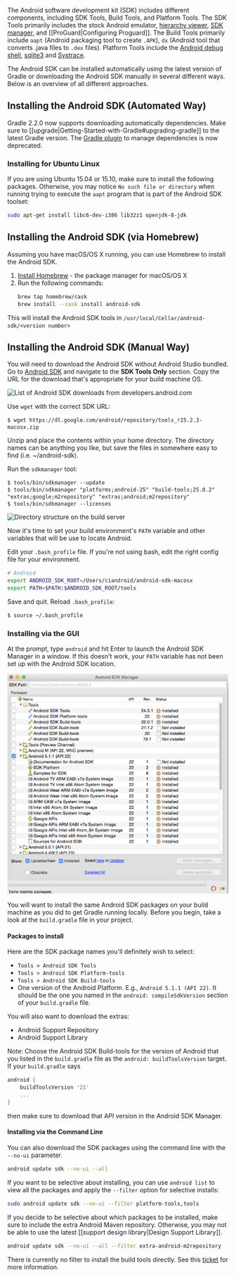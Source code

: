 The Android software development kit (SDK) includes different components, including SDK Tools, Build Tools, and Platform Tools.  The SDK Tools primarily includes the stock Android emulator, [hierarchy viewer](https://developer.android.com/studio/profile/hierarchy-viewer.html), [SDK manager](https://developer.android.com/studio/intro/update.html), and [[ProGuard|Configuring Proguard]].  The Build Tools primarily include `aapt` (Android packaging tool to create `.APK`), `dx` (Android tool that converts .java files to `.dex` files).  Platform Tools include the [Android debug shell](https://developer.android.com/studio/command-line/adb.html), [sqlite3](https://developer.android.com/studio/command-line/sqlite3.html) and [Systrace](https://developer.android.com/studio/profile/systrace-commandline.html).

The Android SDK can be installed automatically using the latest version of Gradle or downloading the Android SDK manually in several different ways. Below is an overview of all different approaches.

## Installing the Android SDK (Automated Way)

Gradle 2.2.0 now supports downloading automatically dependencies.  Make sure to [[upgrade|Getting-Started-with-Gradle#upgrading-gradle]] to the latest Gradle version.  The [Gradle plugin](https://github.com/JakeWharton/sdk-manager-plugin) to manage dependencies is now deprecated.

### Installing for Ubuntu Linux 

If you are using Ubuntu 15.04 or 15.10, make sure to install the following packages.  Otherwise, you may notice `No such file or directory` when running trying to execute the `aapt` program that is part of the Android SDK toolset:

```bash
sudo apt-get install libc6-dev-i386 lib32z1 openjdk-8-jdk
```

## Installing the Android SDK (via Homebrew)

Assuming you have macOS/OS X running, you can use Homebrew to install the Android SDK.

1. [Install Homebrew](http://brew.sh/) - the package manager for macOS/OS X
2. Run the following commands: 
   ```bash
   brew tap homebrew/cask
   brew install --cask install android-sdk
   ```

This will install the Android SDK tools in `/usr/local/Cellar/android-sdk/<version number>`

## Installing the Android SDK (Manual Way)

You will need to download the Android SDK without Android Studio bundled. Go to [Android SDK](http://developer.android.com/sdk/index.html) and navigate to the **SDK Tools Only** section. Copy the URL for the download that's appropriate for your build machine OS.

![List of Android SDK downloads from developers.android.com](https://imgur.com/IRCWHY7.png)

Use `wget` with the correct SDK URL:

    $ wget https://dl.google.com/android/repository/tools_r25.2.3-macosx.zip

Unzip and place the contents within your home directory. The directory names can be anything you like, but save the files in somewhere easy to find (i.e. ~/android-sdk).

Run the `sdkmanager` tool:

    $ tools/bin/sdkmanager --update
    $ tools/bin/sdkmanager "platforms;android-25" "build-tools;25.0.2" "extras;google;m2repository" "extras;android;m2repository"
    $ tools/bin/sdkmanager --licenses

 ![Directory structure on the build server](https://dl.dropboxusercontent.com/u/10808663/gradle_jenkins_android/directories_on_build_server.png)

Now it's time to set your build environment's `PATH` variable and other variables that will be use to locate Android.

Edit your `.bash_profile` file. If you're not using bash, edit the right config file for your environment.

```bash
# Android 
export ANDROID_SDK_ROOT=/Users/ciandroid/android-sdk-macosx
export PATH=$PATH:$ANDROID_SDK_ROOT/tools
```
 
Save and quit. Reload `.bash_profile`:

```bash
$ source ~/.bash_profile
```

### Installing via the GUI
 
At the prompt, type `android` and hit Enter to launch the Android SDK Manager in a window. If this doesn't work, your `PATH` variable has not been set up with the Android SDK location.   

![Android SDK manager on build machine](https://raw.githubusercontent.com/codepath/android_guides/master/images/intellij_idea_android_sdk_manager.png)

You will want to install the same Android SDK packages on your build machine as you did to get Gradle running locally. Before you begin, take a look at the `build.gradle` file in your project.

#### Packages to install

Here are the SDK package names you'll definitely wish to select:

  * `Tools > Android SDK Tools`
  * `Tools > Android SDK Platform-tools`
  * `Tools > Android SDK Build-tools`
  * One version of the Android Platform.  E.g., `Android 5.1.1 (API 22)`.  It should be the one you named in the `android: compileSdkVersion` section of your `build.gradle` file.

You will also want to download the extras:

  * Android Support Repository
  * Android Support Library

Note: Choose the Android SDK Build-tools for the version of Android that you listed in the `build.gradle` file as the `android: buildToolsVersion` target. If your `build.gradle` says 

```gradle
android {
    buildToolsVersion '21'
    ...
}
```

then make sure to download that API version in the Android SDK Manager. 

#### Installing via the Command Line

You can also download the SDK packages using the command line with the `--no-ui` parameter.

```bash
android update sdk --no-ui --all
```

If you want to be selective about installing, you can use `android list` to view all the packages and apply the `--filter` option for selective installs:

```bash
sudo android update sdk --no-ui --filter platform-tools,tools
```

If you decide to be selective about which packages to be installed, make sure to include the extra Android Maven repository.  Otherwise, you may not be able to use the latest [[support design library|Design Support Library]].

```bash
android update sdk --no-ui --all --filter extra-android-m2repository     
```

There is currently no filter to install the build tools directly.  See this [ticket](https://code.google.com/p/android/issues/detail?id=78765) for more information.